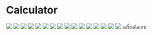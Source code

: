 # Calculator
<img src = /1.JPG>
<img src = /0.JPG>
<img src = /2.JPG>
<img src = /3.JPG>
<img src = /4.JPG>
<img src = /5.JPG>
<img src = /6.JPG>
<img src = /7.JPG>
<img src = /8.JPG>
<img src = /9.JPG>
<img src = /-.JPG>
<img src = /+.JPG>
<img src = /*.JPG>
<img src = //.JPG>
<img src = /multi..JPG>
<img src = /divid.JPG>
 เครื่องคิดเลข
